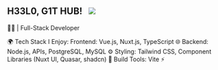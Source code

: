 ## H33L0, G1T HUB!  &nbsp; ![](https://visitor-badge.glitch.me/badge?page_id=kopkaa.kopkaa&style=flat-square&color=0088cc)

👨‍💻 | Full-Stack Developer

🌍 Tech Stack I Enjoy:
Frontend: Vue.js, Nuxt.js, TypeScript 🌐
Backend: Node.js, APIs, PostgreSQL, MySQL ⚙️
Styling: Tailwind CSS, Component Libraries (Nuxt UI, Quasar, shadcn) 🎨
Build Tools: Vite ⚡
